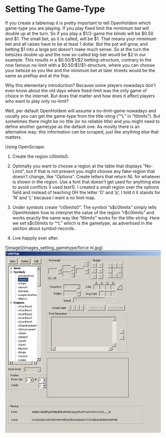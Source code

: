 # Setting The Game-Type

If you create a tablemap it is pretty important to tell OpenHoldem which
game-type you are playing. If you play fixed limit the mimimum bet will
double up at the turn. So if you play a \$1/2-game the blinds will be
\$0.50 and \$1. The small bet, as it is called, will be \$1. That means
your mimimum bet and all raises have to be at least 1 dollar. But the
pot will grow, and betting \$1 into a large pot doesn’t make much sense.
So at the turn the betsizes double up and the now so-called big-bet
would be \$2 in our example. This results in a \$0.50/\$1/\$2
betting-structure, contrary to the now famous no-limit with a
\$0.50/\$1/\$1-structure, where you can choose your betsize as you like
and the minimum bet at later streets would be the same as preflop and at
the flop.

Why this elementary introduction? Because some players nowadays don’t
even know about the old days where fixed-limit was the only game of
choice in the internet. But does that matter and how does it affect
players who want to play only no-limit?

Well, per default OpenHoldem will assume a no-limit-game nowadays and
usually you can get the game-type from the title-sting (“^L” in
“ttlimits”). But sometimes there might be no title (or no reliable
title) and you might need to define another gametype as the default one.
As mostly there is an alternative way: this information can be scraped,
just like anything else that matters.

Using OpenScrape:

1.  Create the region c0limits0.

2.  Optimally you want to choose a region at the table that displays
    “No-Limit”, but if that is not present you might choose any
    fake-region that doesn’t change, like “Options”. Create letters that
    return NL for whatever is shown in the region. Use a font that
    doesn’t get used for anything else to avoid conflicts (I used
    text1). I created a small region over the options field and instead
    of teaching OH the letter ’O’ and ’p’, I told it it stands for ’N’
    and ’L’ because I want a no limit map.

3.  Under symbols create “c0limits0”. The symbol “s\$c0limits” simply
    tells OpenHoldem how to interpret the value of the region
    “r\$c0limits” and works exactly the same way like “ttlimits” works
    for the title-string. Here we set s\$c0limits to “^L” which is the
    gametype, as advertised in the section about symbol-records..

4.  Live happily ever after.

![image](images_setting_gametype/force nl.jpg)![image](images_setting_gametype/force_nl2.jpg)
